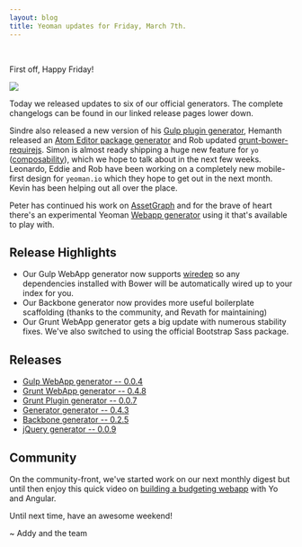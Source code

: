 ```yaml
---
layout: blog
title: Yeoman updates for Friday, March 7th.
---
```


<p>&nbsp;</p>

First off, Happy Friday!

<img src="http://i.imgur.com/WHfJgag.jpg"/>

Today we released updates to six of our official generators. The complete changelogs can be found in our linked release pages lower down. 

Sindre also released a new version of his [Gulp plugin generator](https://github.com/sindresorhus/generator-gulp-plugin-boilerplate), Hemanth released an [Atom Editor package generator](https://github.com/hemanth/generator-atom) and Rob updated [grunt-bower-requirejs](https://github.com/yeoman/grunt-bower-requirejs). Simon is almost ready shipping a huge new feature for `yo` ([composability](https://github.com/yeoman/generator/commits/master)), which we hope to talk about in the next few weeks. Leonardo, Eddie and Rob have been working on a completely new mobile-first design for `yeoman.io` which they hope to get out in the next month. Kevin has been helping out all over the place.

Peter has continued his work on [AssetGraph](https://github.com/assetgraph/assetgraph) and for the brave of heart there's an experimental Yeoman [Webapp generator](https://github.com/Munter/generator-webapp-assetgraph) using it that's available to play with.


## Release Highlights

* Our Gulp WebApp generator now supports [wiredep](https://github.com/yeoman/generator-gulp-webapp/commit/f594d53a2f558208ab011398a96a9de4b1f853b1) so any dependencies installed with Bower will be automatically wired up to your index for you.
* Our Backbone generator now provides more useful boilerplate scaffolding (thanks to the community, and Revath for maintaining)
* Our Grunt WebApp generator gets a big update with numerous stability fixes. We've also switched to using the official Bootstrap Sass package.


## Releases

* [Gulp WebApp generator -- 0.0.4](https://github.com/yeoman/generator-gulp-webapp/releases/tag/v0.0.4)
* [Grunt WebApp generator -- 0.4.8](https://github.com/yeoman/generator-webapp/releases/tag/v0.4.8)
* [Grunt Plugin generator -- 0.0.7](https://github.com/yeoman/generator-gruntplugin/releases/tag/v0.0.7)
* [Generator generator -- 0.4.3](https://github.com/yeoman/generator-generator/releases/tag/v0.4.3)
* [Backbone generator -- 0.2.5](https://github.com/yeoman/generator-backbone/releases/tag/v0.2.5)
* [jQuery generator -- 0.0.9](https://github.com/yeoman/generator-jquery/releases/tag/v0.0.9)

## Community

On the community-front, we've started work on our next monthly digest but until then enjoy this quick video on [building a budgeting webapp](http://tagtree.tv/angular-with-yeoman) with Yo and Angular.

Until next time, have an awesome weekend!

~ Addy and the team
